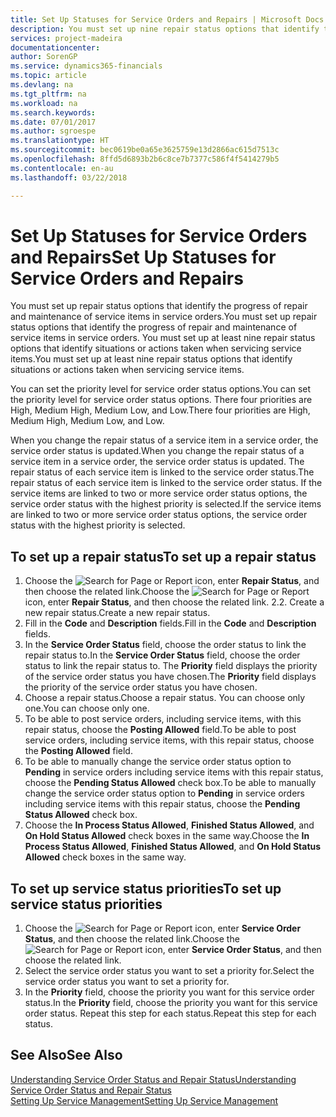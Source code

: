 ```yaml
---
title: Set Up Statuses for Service Orders and Repairs | Microsoft Docs
description: You must set up nine repair status options that identify the progress of repair and maintenance of service items in service orders.
services: project-madeira
documentationcenter: 
author: SorenGP
ms.service: dynamics365-financials
ms.topic: article
ms.devlang: na
ms.tgt_pltfrm: na
ms.workload: na
ms.search.keywords: 
ms.date: 07/01/2017
ms.author: sgroespe
ms.translationtype: HT
ms.sourcegitcommit: bec0619be0a65e3625759e13d2866ac615d7513c
ms.openlocfilehash: 8ffd5d6893b2b6c8ce7b7377c586f4f5414279b5
ms.contentlocale: en-au
ms.lasthandoff: 03/22/2018

---
```

# <a name="set-up-statuses-for-service-orders-and-repairs"></a><span data-ttu-id="f8614-103">Set Up Statuses for Service Orders and Repairs</span><span class="sxs-lookup"><span data-stu-id="f8614-103">Set Up Statuses for Service Orders and Repairs</span></span>
<span data-ttu-id="f8614-104">You must set up repair status options that identify the progress of repair and maintenance of service items in service orders.</span><span class="sxs-lookup"><span data-stu-id="f8614-104">You must set up repair status options that identify the progress of repair and maintenance of service items in service orders.</span></span> <span data-ttu-id="f8614-105">You must set up at least nine repair status options that identify situations or actions taken when servicing service items.</span><span class="sxs-lookup"><span data-stu-id="f8614-105">You must set up at least nine repair status options that identify situations or actions taken when servicing service items.</span></span>  

<span data-ttu-id="f8614-106">You can set the priority level for service order status options.</span><span class="sxs-lookup"><span data-stu-id="f8614-106">You can set the priority level for service order status options.</span></span> <span data-ttu-id="f8614-107">There four priorities are High, Medium High, Medium Low, and Low.</span><span class="sxs-lookup"><span data-stu-id="f8614-107">There four priorities are High, Medium High, Medium Low, and Low.</span></span>  
  
<span data-ttu-id="f8614-108">When you change the repair status of a service item in a service order, the service order status is updated.</span><span class="sxs-lookup"><span data-stu-id="f8614-108">When you change the repair status of a service item in a service order, the service order status is updated.</span></span> <span data-ttu-id="f8614-109">The repair status of each service item is linked to the service order status.</span><span class="sxs-lookup"><span data-stu-id="f8614-109">The repair status of each service item is linked to the service order status.</span></span> <span data-ttu-id="f8614-110">If the service items are linked to two or more service order status options, the service order status with the highest priority is selected.</span><span class="sxs-lookup"><span data-stu-id="f8614-110">If the service items are linked to two or more service order status options, the service order status with the highest priority is selected.</span></span>  

## <a name="to-set-up-a-repair-status"></a><span data-ttu-id="f8614-111">To set up a repair status</span><span class="sxs-lookup"><span data-stu-id="f8614-111">To set up a repair status</span></span>  
1. <span data-ttu-id="f8614-112">Choose the ![Search for Page or Report](media/ui-search/search_small.png "Search for Page or Report icon") icon, enter **Repair Status**, and then choose the related link.</span><span class="sxs-lookup"><span data-stu-id="f8614-112">Choose the ![Search for Page or Report](media/ui-search/search_small.png "Search for Page or Report icon") icon, enter **Repair Status**, and then choose the related link.</span></span> <span data-ttu-id="f8614-113">2.</span><span class="sxs-lookup"><span data-stu-id="f8614-113">2.</span></span> <span data-ttu-id="f8614-114">Create a new repair status.</span><span class="sxs-lookup"><span data-stu-id="f8614-114">Create a new repair status.</span></span>  
3. <span data-ttu-id="f8614-115">Fill in the **Code** and **Description** fields.</span><span class="sxs-lookup"><span data-stu-id="f8614-115">Fill in the **Code** and **Description** fields.</span></span>  
4. <span data-ttu-id="f8614-116">In the **Service Order Status** field, choose the order status to link the repair status to.</span><span class="sxs-lookup"><span data-stu-id="f8614-116">In the **Service Order Status** field, choose the order status to link the repair status to.</span></span> <span data-ttu-id="f8614-117">The **Priority** field displays the priority of the service order status you have chosen.</span><span class="sxs-lookup"><span data-stu-id="f8614-117">The **Priority** field displays the priority of the service order status you have chosen.</span></span>  
5. <span data-ttu-id="f8614-118">Choose a repair status.</span><span class="sxs-lookup"><span data-stu-id="f8614-118">Choose a repair status.</span></span> <span data-ttu-id="f8614-119">You can choose only one.</span><span class="sxs-lookup"><span data-stu-id="f8614-119">You can choose only one.</span></span>  
6. <span data-ttu-id="f8614-120">To be able to post service orders, including service items, with this repair status, choose the **Posting Allowed** field.</span><span class="sxs-lookup"><span data-stu-id="f8614-120">To be able to post service orders, including service items, with this repair status, choose the **Posting Allowed** field.</span></span>  
7. <span data-ttu-id="f8614-121">To be able to manually change the service order status option to **Pending** in service orders including service items with this repair status, choose the **Pending Status Allowed** check box.</span><span class="sxs-lookup"><span data-stu-id="f8614-121">To be able to manually change the service order status option to **Pending** in service orders including service items with this repair status, choose the **Pending Status Allowed** check box.</span></span>  
8. <span data-ttu-id="f8614-122">Choose the **In Process Status Allowed**, **Finished Status Allowed**, and **On Hold Status Allowed** check boxes in the same way.</span><span class="sxs-lookup"><span data-stu-id="f8614-122">Choose the **In Process Status Allowed**, **Finished Status Allowed**, and **On Hold Status Allowed** check boxes in the same way.</span></span>
  
## <a name="to-set-up-service-status-priorities"></a><span data-ttu-id="f8614-123">To set up service status priorities</span><span class="sxs-lookup"><span data-stu-id="f8614-123">To set up service status priorities</span></span>  
1. <span data-ttu-id="f8614-124">Choose the ![Search for Page or Report](media/ui-search/search_small.png "Search for Page or Report icon") icon, enter **Service Order Status**, and then choose the related link.</span><span class="sxs-lookup"><span data-stu-id="f8614-124">Choose the ![Search for Page or Report](media/ui-search/search_small.png "Search for Page or Report icon") icon, enter **Service Order Status**, and then choose the related link.</span></span>  
2. <span data-ttu-id="f8614-125">Select the service order status you want to set a priority for.</span><span class="sxs-lookup"><span data-stu-id="f8614-125">Select the service order status you want to set a priority for.</span></span>  
3. <span data-ttu-id="f8614-126">In the **Priority** field, choose the priority you want for this service order status.</span><span class="sxs-lookup"><span data-stu-id="f8614-126">In the **Priority** field, choose the priority you want for this service order status.</span></span> <span data-ttu-id="f8614-127">Repeat this step for each status.</span><span class="sxs-lookup"><span data-stu-id="f8614-127">Repeat this step for each status.</span></span>  
  
## <a name="see-also"></a><span data-ttu-id="f8614-128">See Also</span><span class="sxs-lookup"><span data-stu-id="f8614-128">See Also</span></span>  
[<span data-ttu-id="f8614-129">Understanding Service Order Status and Repair Status</span><span class="sxs-lookup"><span data-stu-id="f8614-129">Understanding Service Order Status and Repair Status</span></span>]()  
[<span data-ttu-id="f8614-130">Setting Up Service Management</span><span class="sxs-lookup"><span data-stu-id="f8614-130">Setting Up Service Management</span></span>](service-setup-service.md)  

